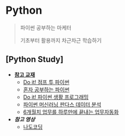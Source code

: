 # Python

> 파이썬 공부하는 마케터
>
> 기초부터 활용까지 차근차근 학습하기



## [Python Study]

* **<u>참고 교재</u>**
  * [Do it! 점프 투 파이썬](https://book.naver.com/bookdb/book_detail.nhn?bid=15052904)
  * [혼자 공부하는 파이썬](https://book.naver.com/bookdb/book_detail.nhn?bid=15028688)
  * [Do it! 파이썬 생활 프로그래밍](https://book.naver.com/bookdb/book_detail.nhn?bid=16437083)
  * [파이썬 머신러닝 판다스 데이터 분석](https://book.naver.com/bookdb/book_detail.nhn?bid=15028524)
  * [6개월치 업무를 하루만에 끝내는 업무자동화](https://book.naver.com/bookdb/book_detail.nhn?bid=17665326)
* ***참고 영상***
  * [나도코딩](https://www.youtube.com/channel/UC7iAOLiALt2rtMVAWWl4pnw)



